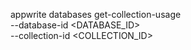 appwrite databases get-collection-usage \
    --database-id <DATABASE_ID> \
    --collection-id <COLLECTION_ID>
